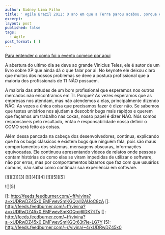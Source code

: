 ```yaml
---
author: Sidney Lima Filho
title: ' Agile Brazil 2011: O ano em que a Terra parou acabou, porque o software travou '
excerpt:
layout: post
published: false
tags:
  - Agile
post_format: [ ]
---
```

[Para entender o como foi o evento comece por aqui][1]

A abertura do ultimo dia se deve ao grande Vinicius Teles, ele é autor de um livro sobre XP que ainda dá o que falar por ai. No keynote ele deixou claro que muitos dos nossos problemas se deve a postura profissional que a maioria dos profissionais de TI NÃO possuem.

A maioria das atitudes de um bom profissional que esperamos nos outros mercados não encontramos em TI. Porque? As vezes esperamos que as empresas nos atendam, mas não atendemos a elas, principalmente dizendo NÃO. As vezes a única coisa que precisamos fazer é dizer não. Se sabemos que testes unitários nos ajudam a descobrir bugs mais rápidos e querem que façamos um trabalho nas coxas, nosso papel é dizer NÃO. Nós somos responsáveis pelo resultado, então é responsabilidade nossa definir o COMO será feito as coisas.

Além dessa pancada na cabeça dos desenvolvedores, continua, explicando que há os bugs clássicos e existem bugs que ninguém fala, pois são maus comportamentos dos sistemas, mensagens obscuras, informações equivocadas. Ele continuou apresentando vídeos de relatos onde pessoas contam histórias de como elas se viram impedidas de utilizar o software, não por erros, mas por comportamentos bizarros que faz com que usuários comuns, não saiba como continuar sua experiência em software.

[![][3]</img>][3] [![][4]</img>][4] [![][5]</img>][5] 

![][5]

 [1]: ../../Blog-da-Vivina/Agile-Brazil-2011,502.aspx
 []: http://feeds.feedburner.com/~ff/vivina?a=xUDRwDZ45x0:EMFwevSmKGQ:yIl2AUoC8zA
 []: http://feeds.feedburner.com/~ff/vivina?a=xUDRwDZ45x0:EMFwevSmKGQ:qj6IDK7rITs
 []: http://feeds.feedburner.com/~ff/vivina?a=xUDRwDZ45x0:EMFwevSmKGQ:63t7Ie-LG7Y
 [5]: http://feeds.feedburner.com/~r/vivina/~4/xUDRwDZ45x0